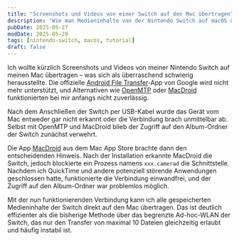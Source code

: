 ```yaml
---
title: "Screenshots und Videos von einer Switch auf den Mac übertragen"
description: "Wie man Medieninhalte von der Nintendo Switch auf macOS überträgt und dabei typische Verbindungsprobleme umgeht."
pubDate: 2025-05-27
modDate: 2025-05-29
tags: [nintendo-switch, macos, tutorial]
draft: false
---
```


Ich wollte kürzlich Screenshots und Videos von meiner Nintendo Switch auf meinen Mac übertragen –
was sich als überraschend schwierig herausstellte.
Die offizielle [Android File Transfer](https://android-file-transfer.macupdate.com)-App von Google wird nicht mehr unterstützt,
und Alternativen wie [OpenMTP](https://openmtp.ganeshrvel.com/)
oder [MacDroid](https://apps.apple.com/us/app/macdroid-manager-for-android/id1476545828?mt=12)
funktionierten bei mir anfangs nicht zuverlässig.

Nach dem Anschließen der Switch per USB-Kabel wurde das Gerät vom Mac entweder gar nicht erkannt
oder die Verbindung brach unmittelbar ab.
Selbst mit OpenMTP und MacDroid blieb der Zugriff auf den Album-Ordner der Switch zunächst verwehrt.

Die App [MacDroid](https://apps.apple.com/us/app/macdroid-manager-for-android/id1476545828?mt=12) aus dem Mac App Store
brachte dann den entscheidenden Hinweis.
Nach der Installation erkannte MacDroid die Switch,
jedoch blockierte ein Prozess namens `xxx.camerad` die Schnittstelle.
Nachdem ich QuickTime und andere potenziell störende Anwendungen geschlossen hatte,
funktionierte die Verbindung einwandfrei,
und der Zugriff auf den Album-Ordner war problemlos möglich.

Mit der nun funktionierenden Verbindung kann ich alle gespeicherten Medieninhalte der Switch direkt auf den Mac übertragen.
Das ist deutlich effizienter als die bisherige Methode über das begrenzte Ad-hoc-WLAN der Switch,
das nur den Transfer von maximal 10 Dateien gleichzeitig erlaubt
und häufig instabil ist.
